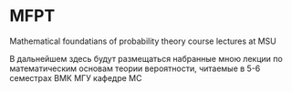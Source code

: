 # MFPT
Mathematical foundatians of probability theory course lectures at MSU 

В дальнейшем здесь будут размещаться набранные мною лекции по математическим основам теории вероятности,
читаемые в 5-6 семестрах ВМК МГУ кафедре МС 
